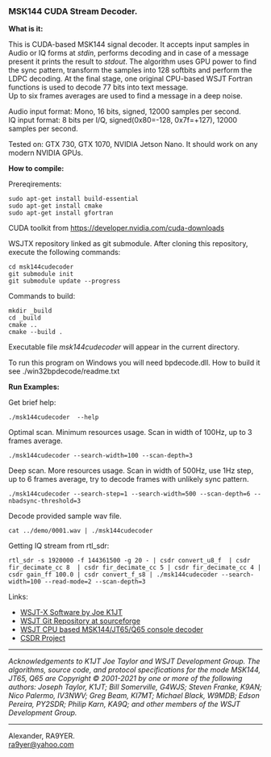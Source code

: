 ### MSK144 CUDA Stream Decoder.

**What is it:**

This is CUDA-based MSK144 signal decoder. It accepts input samples in Audio or IQ forms at *stdin*, performs decoding and in case of a message present it prints the result to *stdout*. The algorithm uses GPU power to find the sync pattern, transform the samples into 128 softbits and perform the LDPC decoding. At the final stage, one original CPU-based WSJT Fortran functions is used to decode 77 bits into text message.  
Up to six frames averages are used to find a message in a deep noise.


Audio input format: Mono, 16 bits, signed, 12000 samples per second.  
IQ input format: 8 bits per I/Q, signed(0x80=-128, 0x7f=+127), 12000 samples per second.

Tested on: GTX 730, GTX 1070, NVIDIA Jetson Nano. It should work on any modern NVIDIA GPUs. 

**How to compile:**

Prereqirements:

```shell
sudo apt-get install build-essential
sudo apt-get install cmake
sudo apt-get install gfortran

```
CUDA toolkit from https://developer.nvidia.com/cuda-downloads

WSJTX repository linked as git submodule. After cloning this repository, execute the following commands:
```shell
cd msk144cudecoder
git submodule init
git submodule update --progress
```

Commands to build:
```shell
mkdir _build
cd _build
cmake ..
cmake --build . 
```

Executable file *msk144cudecoder* will appear in the current directory.

To run this program on Windows you will need bpdecode.dll. How to build it see ./win32bpdecode/readme.txt


**Run Examples:**

Get brief help:
```shell
./msk144cudecoder  --help
```

Optimal scan. Minimum resources usage. Scan in width of 100Hz, up to 3 frames average.
```shell
./msk144cudecoder --search-width=100 --scan-depth=3
```

Deep scan. More resources usage. Scan in width of 500Hz, use 1Hz step, up to 6 frames average, try to decode frames with unlikely sync pattern.
```shell
./msk144cudecoder --search-step=1 --search-width=500 --scan-depth=6 --nbadsync-threshold=3 
```

Decode provided sample wav file.
```shell
cat ../demo/0001.wav | ./msk144cudecoder
```

Getting IQ stream from rtl_sdr:
```shell
rtl_sdr -s 1920000 -f 144361500 -g 20 - | csdr convert_u8_f  | csdr fir_decimate_cc 8  | csdr fir_decimate_cc 5 | csdr fir_decimate_cc 4 | csdr gain_ff 100.0 | csdr convert_f_s8 | ./msk144cudecoder --search-width=100 --read-mode=2 --scan-depth=3
```


Links:  
- [WSJT-X Software by Joe K1JT](https://wsjt.sourceforge.io)
- [WSJT Git Repository at sourceforge](https://sourceforge.net/p/wsjt/wsjtx/ci/master/tree/)
- [WSJT CPU based MSK144/JT65/Q65 console decoder](https://github.com/alexander-sholohov/msk144decoder/)
- [CSDR Project](https://github.com/ha7ilm/csdr/)

---

*Acknowledgements to K1JT Joe Taylor and WSJT Development Group. The algorithms, source code, and protocol specifications for the mode MSK144, JT65, Q65 are Copyright © 2001-2021 by one or more of the following authors: Joseph Taylor, K1JT; Bill Somerville, G4WJS; Steven Franke, K9AN; Nico Palermo, IV3NWV; Greg Beam, KI7MT; Michael Black, W9MDB; Edson Pereira, PY2SDR; Philip Karn, KA9Q; and other members of the WSJT Development Group.*

---

Alexander, RA9YER.  
ra9yer@yahoo.com
